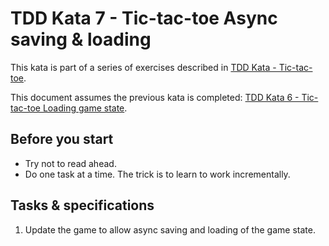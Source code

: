 # TDD Kata 7 - Tic-tac-toe Async saving & loading 

This kata is part of a series of exercises described in [TDD Kata - Tic-tac-toe](tdd_kata0.md).

This document assumes the previous kata is completed: [TDD Kata 6 - Tic-tac-toe Loading game state](tdd_kata6.md).

## Before you start

- Try not to read ahead.
- Do one task at a time. The trick is to learn to work incrementally.

## Tasks & specifications

1.  Update the game to allow async saving and loading of the game state.

